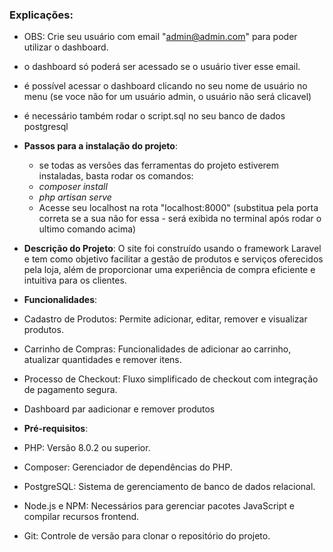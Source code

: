 
### Explicações:
- OBS: Crie seu usuário com email "admin@admin.com" para poder utilizar o dashboard.
- o dashboard só poderá ser acessado se o usuário tiver esse email.
- é possível acessar o dashboard clicando no seu nome de usuário no menu (se voce não for um usuário admin, o usuário não será clicavel)


- é necessário também rodar o script.sql no seu banco de dados postgresql

- **Passos para a instalação do projeto**:
  - se todas as versões das ferramentas do projeto estiverem instaladas, basta rodar os comandos:
  - *composer install*
  - *php artisan serve*
  - Acesse seu localhost na rota "localhost:8000" (substitua pela porta correta se a sua não for essa - será exibida no terminal após rodar o ultimo comando acima)
  
- **Descrição do Projeto**: O site foi construído usando o framework Laravel e tem como objetivo facilitar a gestão de produtos e serviços oferecidos pela loja, além de proporcionar uma experiência de compra eficiente e intuitiva para os clientes.
- **Funcionalidades**: 
- Cadastro de Produtos: Permite adicionar, editar, remover e visualizar produtos.
- Carrinho de Compras: Funcionalidades de adicionar ao carrinho, atualizar quantidades e remover itens.
-	Processo de Checkout: Fluxo simplificado de checkout com integração de pagamento segura.
-	Dashboard par aadicionar e remover produtos

- **Pré-requisitos**:
- 	PHP: Versão 8.0.2 ou superior.
-	Composer: Gerenciador de dependências do PHP.
-	PostgreSQL: Sistema de gerenciamento de banco de dados relacional.
-	Node.js e NPM: Necessários para gerenciar pacotes JavaScript e compilar recursos frontend.
-   Git: Controle de versão para clonar o repositório do projeto.

